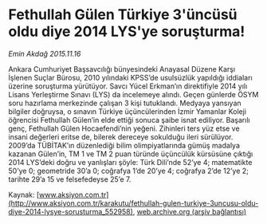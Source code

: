 # Fethullah Gülen Türkiye 3'üncüsü oldu diye 2014 LYS'ye soruşturma!

*Emin Akdağ 2015.11.16*

<div class="pNewsDetailMainContent ctx_content" itemprop="articleBody">
 <p>
  Ankara Cumhuriyet Başsavcılığı bünyesindeki Anayasal Düzene Karşı İşlenen Suçlar Bürosu, 2010 yılındaki KPSS’de usulsüzlük yapıldığı iddiaları üzerine soruşturma yürütüyor. Savcı Yücel Erkman’ın direktifiyle 2014 yılı Lisans Yerleştirme Sınavı (LYS) da incelemeye alındı. Geçen günlerde ÖSYM soru hazırlama merkezinde çalışan 3 kişi tutuklandı. Medyaya yansıyan bilgiler doğruysa, o sınavın Türkiye üçüncülerinden İzmir Yamanlar Koleji öğrencisi Fethullah Gülen’in elde ettiği sonuca şaibe isnat ediliyor. Başarılı genç, Fethullah Gülen Hocaefendi’nin yeğeni. Zihinleri ters yüz etse ve insani değerleri eritse de, bilerek dereceye sokulduğu ileri sürülüyor. 2009’da TÜBİTAK’ın düzenlediği bilim olimpiyatlarında gümüş madalya kazanan Gülen’in, TM 1 ve TM 2 puan türünde üçüncülük kürsüsüne çıktığı 2014 LYS’deki doğru ve yanlışları şöyle: Türk Dili’nde 52’ye 4; matematikte 50’ye 0; geometride 30’a 0; coğrafya 1’de 20’ye 4; coğrafya 2’de 12’ye 2; tarihte 29’a 15 ve felsefedeyse 25’e 7.
 </p>
</div>


Kaynak: [www.aksiyon.com.tr](http://www.aksiyon.com.tr/karakutu/fethullah-gulen-turkiye-3uncusu-oldu-diye-2014-lysye-sorusturma_552958), [web.archive.org (arşiv bağlantısı)](http://web.archive.org/web/20151124111918/http://www.aksiyon.com.tr/karakutu/fethullah-gulen-turkiye-3uncusu-oldu-diye-2014-lysye-sorusturma_552958)
